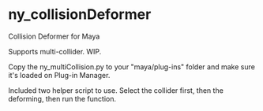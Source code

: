 # ny_collisionDeformer
Collision Deformer for Maya

Supports multi-collider.
 WIP.

Copy the ny_multiCollision.py to your "maya/plug-ins" folder and make sure it's loaded on Plug-in Manager.

Included two helper script to use. Select the collider first, then the deforming, then run the function.
